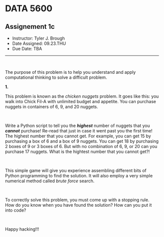 # __DATA 5600__

## __Assignement 1c__


* Instructor: Tyler J. Brough
* Date Assigned: 09.23.THU
* Due Date: TBA

---

<br>

The purpose of this problem is to help you understand and apply computational thinking to solve a difficult problem.


__1.__ 


This problem is known as the _chicken nuggets_ problem. It goes like this: you walk into Chick Fil-A with unlimited budget and appetite. You can purchase
nuggets in containers of 6, 9, and 20 nuggets. 

<br>

Write a Python script to tell you the ___highest___ number of nuggets that you ___cannot___ purchase! Re-read that just in case it went past you the first time!
The highest number that you cannot get. For example, you can get 15 by purchasing a box of 6 and a box of 9 nuggets. You can get 18 by purchasing 2 boxes of 9 or
3 boxes of 6. But with no combination of 6, 9, or 20 can you purchase 17 nuggets. What is the hightest number that you cannot get?!

<br>

This simple game will give you experience assembling different bits of Python programming to find the solution. It will also employ a very simple numerical
method called _brute force_ search. 

<br>

To correctly solve this problem, you must come up with a stopping rule. How do you know when you have found the solution? How can you put it into code? 

<br>

Happy hacking!!!



